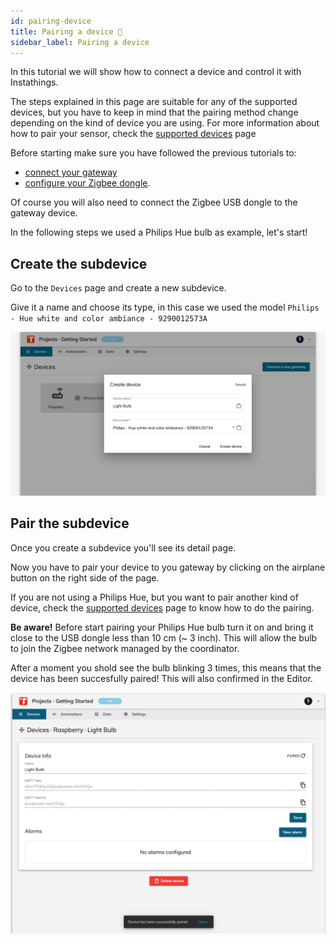 ```yaml
---
id: pairing-device
title: Pairing a device 🍒
sidebar_label: Pairing a device 
---
```


In this tutorial we will show how to connect a device and control it with Instathings.

The steps explained in this page are suitable for any of the supported devices, but you have to keep in mind that the pairing method change depending on the kind of device you are using. For more information about how to pair your sensor, check the <a href="//docs/all-devices.html" class="external-link" target="_blank">supported devices</a> page

Before starting make sure you have followed the previous tutorials to:
- <a href="/docs/guides/gateway-setup.html" target="_blank" class="external-link">connect your gateway</a>
- <a href="docs/guides/zigbee.html" target="_blank" class="external-link">configure your Zigbee dongle</a>. 

Of course you will also need to connect the Zigbee USB dongle to the gateway device.

In the following steps we used a Philips Hue bulb as example, let's start!

## Create the subdevice
Go to the `Devices` page and create a new subdevice. 

Give it a name and choose its type, in this case we used the model `Philips - Hue white and color ambiance - 9290012573A`

<a href="/docs/assets/control-bulb/createSubdevice.png" target="_blank">
    <img src="/docs/assets/control-bulb/createSubdevice.png" width="1000"/>
</a>

## Pair the subdevice
Once you create a subdevice you'll see its detail page. 

Now you have to pair your device to you gateway by clicking on the airplane button on the right side of the page. 

If you are not using a Philips Hue, but you want to pair another kind of device, check the <a href="//docs/all-devices.html" target="_blank" class="external-link">supported devices</a> page to know how to do the pairing.

**Be aware!** Before start pairing your Philips Hue bulb turn it on and bring it close to the USB dongle less than 10 cm (~ 3 inch). This will allow the bulb to join the Zigbee network managed by the coordinator. 

After a moment you shold see the bulb blinking 3 times, this means that the device has been succesfully paired! This will also confirmed in the Editor.

<a href="/docs/assets/control-bulb/pairedSuccess.png" target="_blank">
    <img src="/docs/assets/control-bulb/pairedSuccess.png" width="1000"/>
</a>
